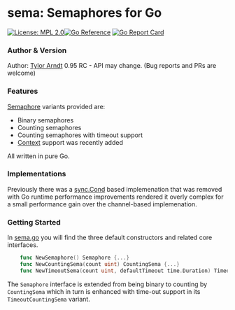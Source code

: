 sema: Semaphores for Go
====
[![License: MPL 2.0](https://img.shields.io/badge/License-MPL_2.0-brightgreen.svg)](https://opensource.org/licenses/MPL-2.0)[![Go Reference](https://pkg.go.dev/badge/github.com/tarndt/sema.svg)](https://pkg.go.dev/github.com/tarndt/sema) [![Go Report Card](https://goreportcard.com/badge/github.com/tarndt/sema)](https://goreportcard.com/report/github.com/tarndt/sema)

### Author & Version

Author: [Tylor Arndt](https://www.linkedin.com/in/tylorarndt/)
0.95 RC - API may change. (Bug reports and PRs are welcome)

### Features

[Semaphore](https://en.wikipedia.org/wiki/Semaphore_(programming)) variants provided are:

* Binary semaphores
* Counting semaphores
* Counting semaphores with timeout support
* [Context](https://pkg.go.dev/context) support was recently added
 
All written in pure Go.

### Implementations

Previously there was a [sync.Cond](http://golang.org/pkg/sync/#Cond) based implemenation that was removed with
Go runtime performance improvements rendered it overly complex for a small performance gain
over the channel-based implemenation.

### Getting Started

In [sema.go](https://github.com/tarndt/sema/blob/master/sema.go) you will find the three default constructors and related core interfaces.
```go
	func NewSemaphore() Semaphore {...}
	func NewCountingSema(count uint) CountingSema {...}
	func NewTimeoutSema(count uint, defaultTimeout time.Duration) TimeoutCountingSema {...}
```
The `Semaphore` interface is extended from being binary to counting by `CountingSema` which in turn is enhanced with time-out support in its `TimeoutCountingSema` variant.
